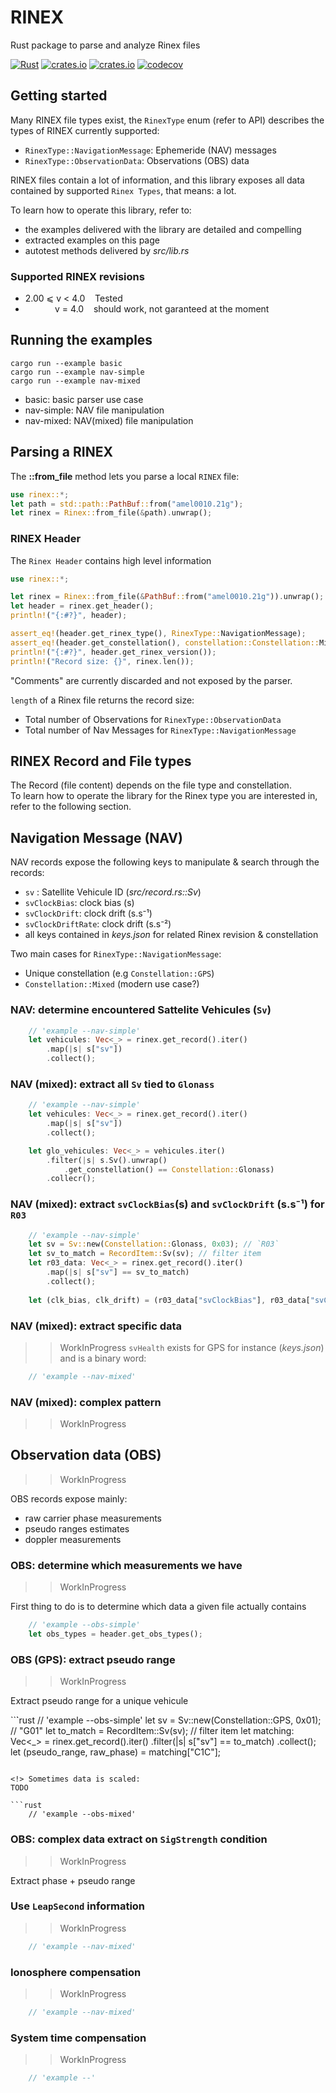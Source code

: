# RINEX 
Rust package to parse and analyze Rinex files

[![Rust](https://github.com/gwbres/rinex/actions/workflows/rust.yml/badge.svg)](https://github.com/gwbres/rinex/actions/workflows/rust.yml)
[![crates.io](https://img.shields.io/crates/v/rinex.svg)](https://crates.io/crates/rinex)
[![crates.io](https://img.shields.io/crates/d/rinex.svg)](https://crates.io/crates/rinex)
[![codecov](https://codecov.io/gh/gwbres/rinex/branch/main/graph/badge.svg)](https://codecov.io/gh/gwbres/rinex)

## Getting started

Many RINEX file types exist, 
the `RinexType` enum (refer to API) 
describes the types of RINEX currently supported:

* `RinexType::NavigationMessage`: Ephemeride (NAV) messages
* `RinexType::ObservationData`:   Observations (OBS) data

RINEX files contain a lot of information,
and this library exposes all data contained by supported
`Rinex Types`, that means: a lot.

To learn how to operate this library, refer to:
* the examples delivered with the library are detailed and compelling
* extracted examples on this page 
* autotest methods delivered by _src/lib.rs_ 

### Supported RINEX revisions

* 2.00 ⩽ v < 4.0    Tested 
*             v = 4.0    should work, not garanteed at the moment

## Running the examples

```shell
cargo run --example basic
cargo run --example nav-simple
cargo run --example nav-mixed
```

* basic: basic parser use case
* nav-simple: NAV file manipulation
* nav-mixed: NAV(mixed) file manipulation

## Parsing a RINEX 

The __::from\_file__ method lets you parse a local `RINEX` file: 

```rust
use rinex::*;
let path = std::path::PathBuf::from("amel0010.21g");
let rinex = Rinex::from_file(&path).unwrap();
```

### RINEX Header

The `Rinex Header` contains high level information

```rust
use rinex::*;

let rinex = Rinex::from_file(&PathBuf::from("amel0010.21g")).unwrap();
let header = rinex.get_header();
println!("{:#?}", header);

assert_eq!(header.get_rinex_type(), RinexType::NavigationMessage);
assert_eq!(header.get_constellation(), constellation::Constellation::Mixed);
println!("{:#?}", header.get_rinex_version());
println!("Record size: {}", rinex.len()); 
```

"Comments" are currently discarded and not exposed by the parser.   

`length` of a Rinex file returns the record size:

+ Total number of Observations for `RinexType::ObservationData`
+ Total number of Nav Messages for `RinexType::NavigationMessage`

## RINEX Record and File types

The Record (file content) depends on the file type and constellation.   
To learn how to operate the library for the Rinex type you are interested in,
refer to the following section.

## Navigation Message (NAV)

NAV records expose the following keys to manipulate & search through the records:
* `sv` : Satellite Vehicule ID (_src/record.rs::Sv_)
* `svClockBias`: clock bias (s)
* `svClockDrift`: clock drift (s.s⁻¹)
* `svClockDriftRate`: clock drift (s.s⁻²)
* all keys contained in _keys.json_ for related Rinex revision & constellation

Two main cases for `RinexType::NavigationMessage`:
+ Unique constellation (e.g `Constellation::GPS`) 
+ `Constellation::Mixed` (modern use case?)

### NAV: determine encountered Sattelite Vehicules (`Sv`) 

```rust
    // 'example --nav-simple'
    let vehicules: Vec<_> = rinex.get_record().iter()
        .map(|s| s["sv"])
        .collect();
```

### NAV (mixed): extract all `Sv` tied to `Glonass`

```rust
    // 'example --nav-simple'
    let vehicules: Vec<_> = rinex.get_record().iter()
        .map(|s| s["sv"])
        .collect();

    let glo_vehicules: Vec<_> = vehicules.iter()
        .filter(|s| s.Sv().unwrap()
            .get_constellation() == Constellation::Glonass)
        .collecr();
```

### NAV (mixed): extract `svClockBias`(s) and `svClockDrift` (s.s⁻¹) for `R03`

```rust
    // 'example --nav-simple'
    let sv = Sv::new(Constellation::Glonass, 0x03); // `R03`
    let sv_to_match = RecordItem::Sv(sv); // filter item
    let r03_data: Vec<_> = rinex.get_record().iter()
        .map(|s| s["sv"] == sv_to_match)
        .collect();
    
    let (clk_bias, clk_drift) = (r03_data["svClockBias"], r03_data["svClockDrift"]);
```

### NAV (mixed): extract specific data
>>WorkInProgress
`svHealth` exists for GPS for instance (_keys.json_) and
is a binary word:

```rust
    // 'example --nav-mixed'
```

### NAV (mixed): complex pattern 
>>WorkInProgress

## Observation data (OBS)
>>WorkInProgress

OBS records expose mainly:
* raw carrier phase measurements
* pseudo ranges estimates
* doppler measurements

### OBS: determine which measurements we have
>>WorkInProgress

First thing to do is to determine which
data a given file actually contains

```rust
    // 'example --obs-simple'
    let obs_types = header.get_obs_types();
```

### OBS (GPS): extract pseudo range
>>WorkInProgress

Extract pseudo range for a unique vehicule

``̀`rust
    // 'example --obs-simple'
    let sv = Sv::new(Constellation::GPS, 0x01); // "G01"
    let to_match = RecordItem::Sv(sv); // filter item
    let matching: Vec<_> = rinex.get_record().iter()
        .filter(|s| s["sv"] == to_match)
        .collect();
    let (pseudo_range, raw_phase) = matching["C1C"];
```

<!> Sometimes data is scaled:  
TODO

```rust
    // 'example --obs-mixed'
```

### OBS: complex data extract on `SigStrength` condition
>>WorkInProgress

Extract phase + pseudo range

### Use `LeapSecond` information
>>WorkInProgress

```rust
    // 'example --nav-mixed'
```

### Ionosphere compensation 
>>WorkInProgress

```rust
    // 'example --nav-mixed'
```

### System time compensation
>>WorkInProgress

```rust
    // 'example --'
```
